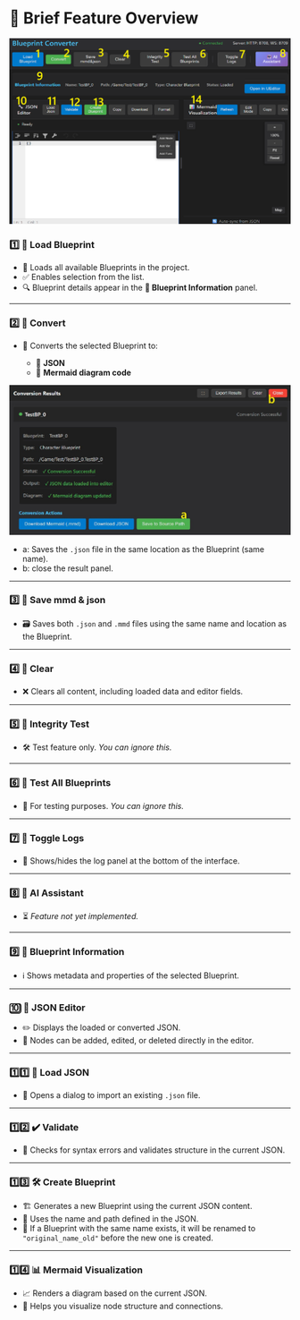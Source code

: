 
# 📘 Brief Feature Overview

![](images/web_main.jpg)

### 1️⃣ **🔄 Load Blueprint**

* 📂 Loads all available Blueprints in the project.
* ✅ Enables selection from the list.
* 🔍 Blueprint details appear in the **🧾 Blueprint Information** panel.

---

### 2️⃣ **🧬 Convert**

* 🔁 Converts the selected Blueprint to:

  * 📄 **JSON**
  * 🧠 **Mermaid diagram code**
 
![](images/web_convert_result.jpg)
* a:  Saves the `.json` file in the same location as the Blueprint (same name).
* b:  close the result panel.

---

### 3️⃣ **💾 Save mmd & json**

* 🗃️ Saves both `.json` and `.mmd` files using the same name and location as the Blueprint.

---

### 4️⃣ **🧹 Clear**

* ❌ Clears all content, including loaded data and editor fields.

---

### 5️⃣ **🧪 Integrity Test**

* 🛠️ Test feature only.
  *You can ignore this.*

---

### 6️⃣ **🧪 Test All Blueprints**

* 🧷 For testing purposes.
  *You can ignore this.*

---

### 7️⃣ **📜 Toggle Logs**

* 🔽 Shows/hides the log panel at the bottom of the interface.

---

### 8️⃣ **🤖 AI Assistant**

* ⏳ *Feature not yet implemented.*

---

### 9️⃣ **🧾 Blueprint Information**

* ℹ️ Shows metadata and properties of the selected Blueprint.

---

### 🔟 **📝 JSON Editor**

* ✏️ Displays the loaded or converted JSON.
* 🧱 Nodes can be added, edited, or deleted directly in the editor.

---

### 1️⃣1️⃣ **📂 Load JSON**

* 📑 Opens a dialog to import an existing `.json` file.

---

### 1️⃣2️⃣ **✔️ Validate**

* 🧹 Checks for syntax errors and validates structure in the current JSON.

---

### 1️⃣3️⃣ **🛠️ Create Blueprint**

* 🏗️ Generates a new Blueprint using the current JSON content.
* 📌 Uses the name and path defined in the JSON.
* 🔄 If a Blueprint with the same name exists, it will be renamed to `"original_name_old"` before the new one is created.

---

### 1️⃣4️⃣ **📊 Mermaid Visualization**

* 📈 Renders a diagram based on the current JSON.
* 🧩 Helps you visualize node structure and connections.

